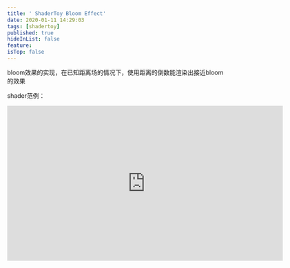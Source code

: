 ```yaml
---
title: ' ShaderToy Bloom Effect'
date: 2020-01-11 14:29:03
tags: [shadertoy]
published: true
hideInList: false
feature: 
isTop: false
---
```


 bloom效果的实现，在已知距离场的情况下，使用距离的倒数能渲染出接近bloom的效果
<!--more-->

shader范例：
<iframe width="640" height="360" frameborder="0" src="https://www.shadertoy.com/embed/WtK3D1?gui=true&t=10&paused=true&muted=false" allowfullscreen></iframe>
